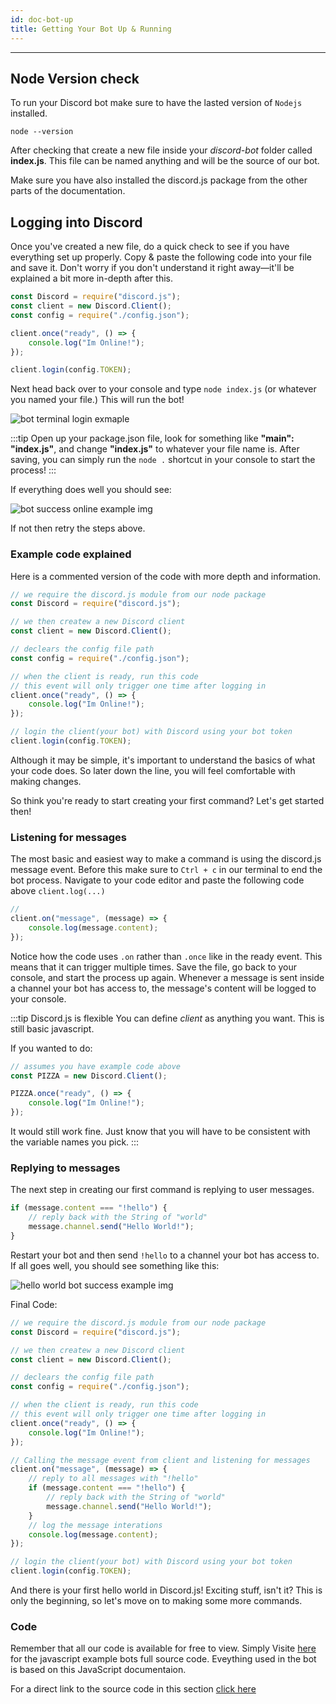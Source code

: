 ```yaml
---
id: doc-bot-up
title: Getting Your Bot Up & Running
---
```


---

## Node Version check

To run your Discord bot make sure to have the lasted version of `Nodejs` installed.

```
node --version
```

After checking that create a new file inside your _discord-bot_ folder called **index.js**. This file can be named anything and will be the source of our bot.

Make sure you have also installed the discord.js package from the other parts of the documentation.

## Logging into Discord

Once you've created a new file, do a quick check to see if you have everything set up properly. Copy & paste the following code into your file and save it. Don't worry if you don't understand it right away—it'll be explained a bit more in-depth after this.

```js
const Discord = require("discord.js");
const client = new Discord.Client();
const config = require("./config.json");

client.once("ready", () => {
	console.log("Im Online!");
});

client.login(config.TOKEN);
```

Next head back over to your console and type `node index.js` (or whatever you named your file.) This will run the bot!

![bot terminal login exmaple](/img/js/s2/terminal-bot-login.png)

:::tip
Open up your package.json file, look for something like **"main": "index.js"**, and change **"index.js"** to whatever your file name is. After saving, you can simply run the `node .` shortcut in your console to start the process!
:::

If everything does well you should see:

![bot success online example img](/img/js/s2/bot-online-success.png)

If not then retry the steps above.

### Example code explained

Here is a commented version of the code with more depth and information.

```js
// we require the discord.js module from our node package
const Discord = require("discord.js");

// we then createw a new Discord client
const client = new Discord.Client();

// declears the config file path
const config = require("./config.json");

// when the client is ready, run this code
// this event will only trigger one time after logging in
client.once("ready", () => {
	console.log("Im Online!");
});

// login the client(your bot) with Discord using your bot token
client.login(config.TOKEN);
```

Although it may be simple, it's important to understand the basics of what your code does. So later down the line, you will feel comfortable with making changes.

So think you're ready to start creating your first command? Let's get started then!

### Listening for messages

The most basic and easiest way to make a command is using the discord.js message event. Before this make sure to `Ctrl + c` in our terminal to end the bot process. Navigate to your code editor and paste the following code above `client.log(...)`

```js
//
client.on("message", (message) => {
	console.log(message.content);
});
```

Notice how the code uses `.on` rather than `.once` like in the ready event. This means that it can trigger multiple times. Save the file, go back to your console, and start the process up again. Whenever a message is sent inside a channel your bot has access to, the message's content will be logged to your console.

:::tip Discord.js is flexible
You can define _client_ as anything you want. This is still basic javascript.

If you wanted to do:

```js
// assumes you have example code above
const PIZZA = new Discord.Client();

PIZZA.once("ready", () => {
	console.log("Im Online!");
});
```

It would still work fine. Just know that you will have to be consistent with the variable names you pick.
:::

### Replying to messages

The next step in creating our first command is replying to user messages.

```js
if (message.content === "!hello") {
	// reply back with the String of "world"
	message.channel.send("Hello World!");
}
```

Restart your bot and then send `!hello` to a channel your bot has access to. If all goes well, you should see something like this:

![hello world bot success example img](/img/js/s2/hello-world-bot-success.png)

Final Code:

```js
// we require the discord.js module from our node package
const Discord = require("discord.js");

// we then createw a new Discord client
const client = new Discord.Client();

// declears the config file path
const config = require("./config.json");

// when the client is ready, run this code
// this event will only trigger one time after logging in
client.once("ready", () => {
	console.log("Im Online!");
});

// Calling the message event from client and listening for messages
client.on("message", (message) => {
	// reply to all messages with "!hello"
	if (message.content === "!hello") {
		// reply back with the String of "world"
		message.channel.send("Hello World!");
	}
	// log the message interations
	console.log(message.content);
});

// login the client(your bot) with Discord using your bot token
client.login(config.TOKEN);
```

And there is your first hello world in Discord.js! Exciting stuff, isn't it? This is only the beginning, so let's move on to making some more commands.

### Code

Remember that all our code is available for free to view. Simply Visite [here](https://github.com/DeepWebDevelopers/discord-bot-guide/tree/alpha/Bots) for the javascript example bots full source code. Eveything used in the bot is based on this JavaScript documentaion.

For a direct link to the source code in this section [click here](https://github.com/DeepWebDevelopers/discord-bot-guide/blob/alpha/Bots/discord-bot-js/source_one/index.js)
